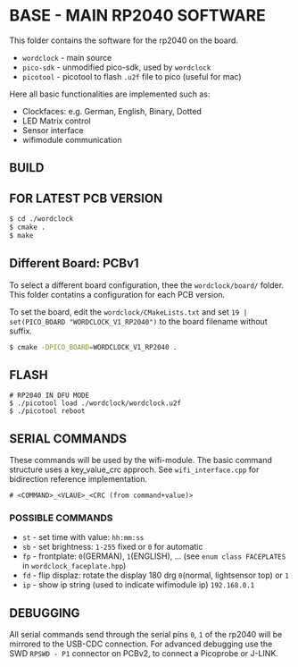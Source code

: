 # BASE - MAIN RP2040 SOFTWARE

This folder contains the software for the rp2040 on the board.

* `wordclock` - main source
* `pico-sdk` - unmodified pico-sdk, used by `wordclock`
* `picotool` - picotool to flash `.u2f` file to pico (useful for mac)

Here all basic functionalities are implemented such as:

* Clockfaces: e.g. German, English, Binary, Dotted
* LED Matrix control
* Sensor interface
* wifimodule communication 



## BUILD

## FOR LATEST PCB VERSION
```bash
$ cd ./wordclock
$ cmake .
$ make
```

## Different Board: PCBv1

To select a different board configuration, thee the `wordclock/board/` folder.
This folder contatins a configuration for each PCB version.

To set the board, edit the `wordclock/CMakeLists.txt` and set `19 | set(PICO_BOARD "WORDCLOCK_V1_RP2040")` to the board filename without suffix.


```bash
$ cmake -DPICO_BOARD=WORDCLOCK_V1_RP2040 .
```

## FLASH

```
# RP2040 IN DFU MODE
$ ./picotool load ./wordclock/wordclock.u2f
$ ./picotool reboot
```





## SERIAL COMMANDS

These commands will be used by the wifi-module.
The basic command structure uses a key_value_crc approch.
See `wifi_interface.cpp` for bidirection reference implementation.

```
# <COMMAND>_<VLAUE>_<CRC (from command+value)>
```

### POSSIBLE COMMANDS

* `st` - set time with value: `hh:mm:ss`
* `sb` - set brightness: `1-255` fixed or `0` for automatic
* `fp` - frontplate: `0`(GERMAN), `1`(ENGLISH), ... (see `enum class FACEPLATES` in `wordclock_faceplate.hpp`)
* `fd` - flip displaz: rotate the display 180 drg `0`(normal, lightsensor top) or `1`
* `ip` - show ip string (used to indicate wifimodule ip) `192.168.0.1`


## DEBUGGING

All serial commands send through the serial pins `0`, `1` of the rp2040 will be mirrored to the USB-CDC connection.
For advanced debugging use the SWD `RPSWD - P1` connector on PCBv2, to connect a Picoprobe or J-LINK.